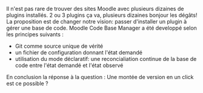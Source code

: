 Il n'est pas rare de trouver des sites Moodle avec plusieurs dizaines de plugins installés.
2 ou 3 plugins ça va, plusieurs dizaines bonjour les dégâts!
La proposition est de changer notre vision: passer d'installer un plugin à gérer une base de code.
Moodle Code Base Manager a été developpé selon les principes suivants :
- Git comme source unique de vérité
- un fichier de configuration donnant l'état demandé 
- utilisation du mode déclaratif: une reconcialiation continue de la base de code entre l'état demandé et l'état observé 

En conclusion la réponse à la question : Une montée de version en un click est ce possible ?